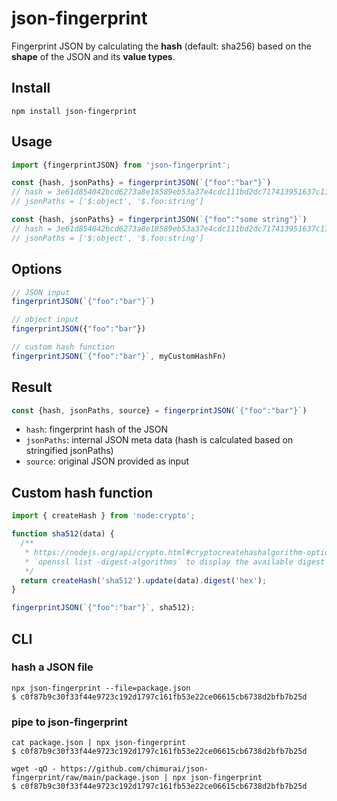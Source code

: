 # json-fingerprint

Fingerprint JSON by calculating the **hash** (default: sha256) based on the **shape** of the JSON and its **value types**.

## Install

```shell
npm install json-fingerprint
```

## Usage

```mjs
import {fingerprintJSON} from 'json-fingerprint';
```

```mjs
const {hash, jsonPaths} = fingerprintJSON(`{"foo":"bar"}`)
// hash = 3e61d854042bcd6273a8e18589eb53a37e4cdc111bd2dc717413951637c11e2d
// jsonPaths = ['$:object', '$.foo:string']

const {hash, jsonPaths} = fingerprintJSON(`{"foo":"some string"}`)
// hash = 3e61d854042bcd6273a8e18589eb53a37e4cdc111bd2dc717413951637c11e2d
// jsonPaths = ['$:object', '$.foo:string']
```

## Options

```mjs
// JSON input
fingerprintJSON(`{"foo":"bar"}`)

// object input
fingerprintJSON({"foo":"bar"})

// custom hash function
fingerprintJSON(`{"foo":"bar"}`, myCustomHashFn)
```

## Result

```mjs
const {hash, jsonPaths, source} = fingerprintJSON(`{"foo":"bar"}`)
```

- `hash`: fingerprint hash of the JSON
- `jsonPaths`: internal JSON meta data (hash is calculated based on stringified jsonPaths)
- `source`: original JSON provided as input

## Custom hash function

```mjs
import { createHash } from 'node:crypto';

function sha512(data) {
  /**
   * https://nodejs.org/api/crypto.html#cryptocreatehashalgorithm-options
   * `openssl list -digest-algorithms` to display the available digest algorithms
   */
  return createHash('sha512').update(data).digest('hex');
}

fingerprintJSON(`{"foo":"bar"}`, sha512);
```

## CLI

### hash a JSON file

```shell
npx json-fingerprint --file=package.json
$ c0f87b9c30f33f44e9723c192d1797c161fb53e22ce06615cb6738d2bfb7b25d
```

### pipe to json-fingerprint

```shell
cat package.json | npx json-fingerprint
$ c0f87b9c30f33f44e9723c192d1797c161fb53e22ce06615cb6738d2bfb7b25d
```

```shell
wget -qO - https://github.com/chimurai/json-fingerprint/raw/main/package.json | npx json-fingerprint
$ c0f87b9c30f33f44e9723c192d1797c161fb53e22ce06615cb6738d2bfb7b25d
```

